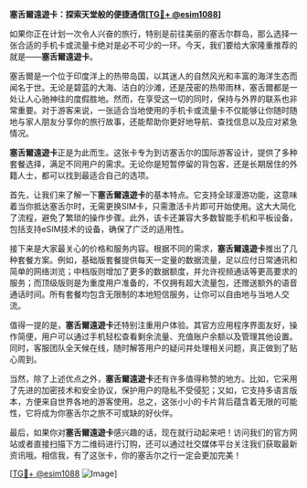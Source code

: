 **塞舌爾遠遊卡：探索天堂般的便捷通信[[TG💪+ @esim1088](https://t.me/s/esim1088)]**

如果你正在计划一次令人兴奋的旅行，特别是前往美丽的塞舌尔群岛，那么选择一张合适的手机卡或流量卡绝对是必不可少的一环。今天，我们要给大家隆重推荐的就是——**塞舌爾遠遊卡**。

塞舌爾是一个位于印度洋上的热带岛国，以其迷人的自然风光和丰富的海洋生态而闻名于世。无论是碧蓝的大海、洁白的沙滩，还是茂密的热带雨林，塞舌爾都是一处让人心驰神往的度假胜地。然而，在享受这一切的同时，保持与外界的联系也非常重要。对于游客来说，一张适合当地使用的手机卡或流量卡不仅能够让你随时随地与家人朋友分享你的旅行故事，还能帮助你更好地导航、查找信息以及应对紧急情况。

**塞舌爾遠遊卡**正是为此而生。这张卡专为到访塞舌尔的国际游客设计，提供了多种套餐选择，满足不同用户的需求。无论你是短暂停留的背包客，还是长期居住的外籍人士，都可以找到最适合自己的选项。

首先，让我们来了解一下**塞舌爾遠遊卡**的基本特点。它支持全球漫游功能，这意味着当你抵达塞舌尔时，无需更换SIM卡，只需激活卡片即可开始使用。这大大简化了流程，避免了繁琐的操作步骤。此外，该卡还兼容大多数智能手机和平板设备，包括支持eSIM技术的设备，确保了广泛的适用性。

接下来是大家最关心的价格和服务内容。根据不同的需求，**塞舌爾遠遊卡**推出了几种套餐方案。例如，基础版套餐提供每天一定量的数据流量，足以应付日常通讯和简单的网络浏览；中档版则增加了更多的数据额度，并允许视频通话等更高要求的服务；而顶级版则是为重度用户准备的，不仅拥有超大流量包，还赠送额外的语音通话时间。所有套餐均包含无限制的本地短信服务，让你可以自由地与当地人交流。

值得一提的是，**塞舌爾遠遊卡**还特别注重用户体验。其官方应用程序界面友好，操作简便，用户可以通过手机轻松查看剩余流量、充值账户余额以及管理其他设置。同时，客服团队全天候在线，随时解答用户的疑问并处理相关问题，真正做到了贴心周到。

当然，除了上述优点之外，**塞舌爾遠遊卡**还有许多值得称赞的地方。比如，它采用了先进的加密技术和安全协议，保护用户的隐私不受侵犯；又如，它支持多语言版本，方便来自世界各地的游客使用。总之，这张小小的卡片背后蕴含着无限的可能性，它将成为你塞舌尔之旅不可或缺的好伙伴。

最后，如果你对**塞舌爾遠遊卡**感兴趣的话，现在就行动起来吧！访问我们的官方网站或者直接扫描下方二维码进行订购，还可以通过社交媒体平台关注我们获取最新资讯哦。相信我，有了这张卡，你的塞舌尔之行一定会更加完美！

[[TG💪+ @esim1088](https://t.me/s/esim1088) ![Image](https://i.postimg.cc/4NQfJmqS/Snipaste-2025-05-13-00-14-12.png)]